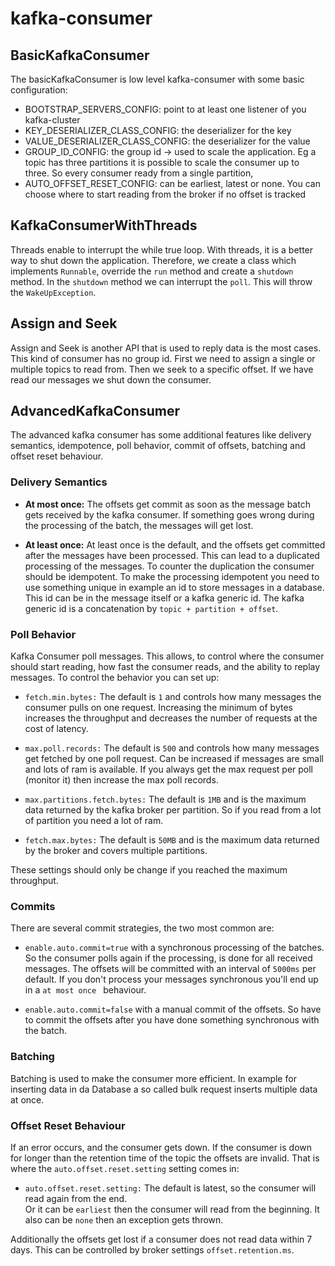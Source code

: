 # kafka-consumer

## BasicKafkaConsumer

The basicKafkaConsumer is low level kafka-consumer with some basic configuration:

- BOOTSTRAP_SERVERS_CONFIG: point to at least one listener of you kafka-cluster
- KEY_DESERIALIZER_CLASS_CONFIG: the deserializer for the key
- VALUE_DESERIALIZER_CLASS_CONFIG: the deserializer for the value
- GROUP_ID_CONFIG: the group id -> used to scale the application. Eg a topic has three partitions it is possible to scale the consumer up to three. So every consumer ready from a single partition,
- AUTO_OFFSET_RESET_CONFIG: can be earliest, latest or none. You can choose where to start reading from the broker if no offset is tracked

## KafkaConsumerWithThreads

Threads enable to interrupt the while true loop. With threads, it is a better way to shut down the application.
Therefore, we create a class which implements `Runnable`, override the `run` method and create a `shutdown` method.
In the `shutdown` method we can interrupt the `poll`. This will throw the `WakeUpException`.

## Assign and Seek

Assign and Seek is another API that is used to reply data is the most cases.
This kind of consumer has no group id. First we need to assign a single or multiple
topics to read from. Then we seek to a specific offset. If we have read our messages 
we shut down the consumer. 

## AdvancedKafkaConsumer

The advanced kafka consumer has some additional features like delivery semantics,
idempotence, poll behavior, commit of offsets, batching and offset reset behaviour.

### Delivery Semantics

- **At most once:** The offsets get commit as soon as the message batch gets received by the kafka consumer.
If something goes wrong during the processing of the batch, the messages will get lost.

- **At least once:** At least once is the default, and the offsets get committed after the 
messages have been processed. This can lead to a duplicated processing of the messages.
To counter the duplication the consumer should be idempotent. To make the processing idempotent
you need to use something unique in example an id to store messages in a database. This id 
can be in the message itself or a kafka generic id. The kafka generic id is a concatenation by
`topic + partition + offset`. 

### Poll Behavior

Kafka Consumer poll messages. This allows, to control where the consumer should start reading,
how fast the consumer reads, and the ability to replay messages. To control the behavior you can set up:

- `fetch.min.bytes:` The default is `1` and controls how many messages the consumer pulls on one request.
Increasing the minimum of bytes increases the throughput and decreases the number of requests at the cost of latency.

- `max.poll.records:` The default is `500` and controls how many messages get fetched by one poll request. 
Can be increased if messages are small and lots of ram is available. If you always get the max request per poll 
(monitor it) then increase the max poll records. 

- `max.partitions.fetch.bytes:` The default is `1MB` and is the maximum data returned by the kafka broker per partition.
So if you read from a lot of partition you need a lot of ram. 

- `fetch.max.bytes:` The default is `50MB` and is the maximum data returned by the broker and covers
multiple partitions.

These settings should only be change if you reached the maximum throughput. 

### Commits

There are several commit strategies, the two most common are:

- `enable.auto.commit=true` with a synchronous processing of the batches. So the consumer polls
again if the processing, is done for all received messages. The offsets will be committed with an interval of `5000ms` 
per default. If you don't process your messages synchronous you'll end up in a `at most once `
behaviour. 

- `enable.auto.commit=false` with a manual commit of the offsets. So have to commit the offsets after
you have done something synchronous with the batch. 

### Batching

Batching is used to make the consumer more efficient. In example for inserting data in da Database
a so called bulk request inserts multiple data at once.    

### Offset Reset Behaviour

If an error occurs, and the consumer gets down. If the consumer is down for longer than the retention time 
of the topic the offsets are invalid. That is where the `auto.offset.reset.setting` setting comes in:


- `auto.offset.reset.setting:` The default is latest, so the consumer will read again from the end.  
Or it can be `earliest` then the consumer will read from the beginning. It also can be `none` then an exception gets 
thrown.  

Additionally the offsets get lost if a consumer does not read data within 7 days. This can be controlled by broker 
settings `offset.retention.ms`.
   
